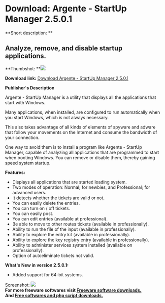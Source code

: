 # Download: Argente - StartUp Manager 2.5.0.1

**Short description: **

## Analyze, remove, and disable startup applications.

  
**Thumbshot: **![](http://www.freewarefiles.com/screenshot/argstartupmngr_md.jpg)   
  
**Download link:** [Download Argente - StartUp Manager 2.5.0.1](http://freesoftwares.boysofts.com/Argente---StartUp-Manager_program_40615.html)  
  

**Publisher's Description**  
  

Argente - StartUp Manager is a utility that displays all the applications that
start with Windows.

Many applications, when installed, are configured to run automatically when
you start Windows, which is not always necessary.

This also takes advantage of all kinds of elements of spyware and adware that
follow your movements on the Internet and consume the bandwidth of your
connection.

One way to avoid them is to install a program like Argente - StartUp Manager,
capable of analyzing all applications that are programmed to start when
booting Windows. You can remove or disable them, thereby gaining speed system
startup.

**Features:**

  * Displays all applications that are started loading system. 
  * Two modes of operation: Normal; for newbies, and Professional; for advanced users. 
  * It detects whether the tickets are valid or not. 
  * You can easily delete the entries. 
  * You can turn on / off tickets. 
  * You can easily post. 
  * You can edit entries (available at professional). 
  * Be able to move to other routes tickets (available in professionally). 
  * Ability to run the file of the input (available in professionally). 
  * Ability to explore the entry kit (available in professionally). 
  * Ability to explore the key registry entry (available in professionally). 
  * Ability to administer services system installed (available on professionally). 
  * Option of autoeliminate tickets not valid. 

**What's New in version 2.5.0.1:**

  * Added support for 64-bit systems. 

  
  
Screenshot: ![](http://www.freewarefiles.com/screenshot/argstartupmngr.jpg)  
**For more freeware softwares visit [Freeware software downloads.](http://freesoftwares.boysofts.com/)**   
**And [Free softwares and php script downloads.](http://www.boysofts.com/)**


